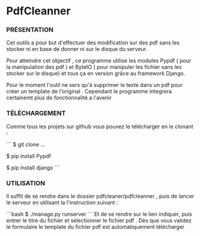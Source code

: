PdfCleanner
============

### PRÉSENTATION

Cet outils a pour but d'effectuer des modification sur des pdf sans les stocker ni en base de donner ni sur le disque du serveur.

Pour atteindre cet objectif , ce programme utilise les modules Pypdf ( pour la manipulation des pdf ) et ByteIO ( pour manipuler les fichier sans les stocker sur le disque) et tous ça en version grâce au framework Django.

Pour le moment l'outil ne sers qu'à supprimer le texte dans un pdf pour créer un template de l'original . Cependant le programme integrera certainemt plus de fonctionnalité a l'avenir

### TÉLÉCHARGEMENT

Comme tous les projets sur github vous pouvez le télécharger en le clonant :


´´´
$ git clone ...

$ pip install Pypdf

$ pip install django
´´´


### UTILISATION

Il suffit de se rendre dans le dossier pdfcleaner/pdfcleanner , puis de lancer le serveur en utilisant la l'instruction suivant :

´´´bash
$ ./manage.py runserver
´´´
Et de se rendre sur le lien indiquer, puis entrer le titre du fichier et sélectionner le fichier pdf . Dès que vous validez le formulaire le template du fichier pdf est automatiquement télécharger
